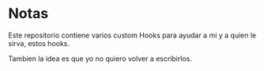 # Notas

Este repositorio contiene varios custom Hooks para ayudar a mi y a quien le sirva, estos hooks.

Tambien la idea es que yo no quiero volver a escribirlos.